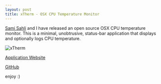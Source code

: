 ```yaml
---
layout: post
title: xTherm - OSX CPU Temperature Monitor
---
```


[Sami Sahli][1] and I have released an open source OSX CPU
temperature monitor. This is a minimal, unobtrusive, status-bar application that
displays and optionally logs CPU temperature.

![xTherm][2]

[Application Website][3]

[GitHub][4]

enjoy :)

[1]:https://github.com/ssahli
[2]:https://raw.githubusercontent.com/arc3x/xTherm/master/doc/menu.png
[3]:https://arc3x.github.io/xTherm
[4]:https://github.com/arc3x/xTherm
